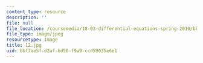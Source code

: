```yaml
---
content_type: resource
description: ''
file: null
file_location: /coursemedia/18-03-differential-equations-spring-2010/bbf7ae5fd2afbd56f9a9ccd59035e6e1_12.jpg
file_type: image/jpeg
resourcetype: Image
title: 12.jpg
uid: bbf7ae5f-d2af-bd56-f9a9-ccd59035e6e1
---
```

